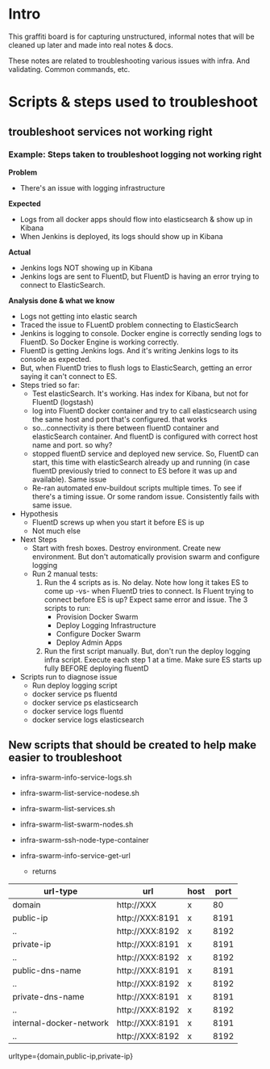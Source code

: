 # Intro

This graffiti board is for capturing unstructured, informal notes that will be cleaned up later and made into real notes & docs.

These notes are related to troubleshooting various issues with infra.  And validating.  Common commands, etc.

# Scripts & steps used to troubleshoot

## troubleshoot services not working right

### Example:  Steps taken to troubleshoot logging not working right

**Problem**

* There's an issue with logging infrastructure

**Expected**

* Logs from all docker apps should flow into elasticsearch & show up in Kibana
* When Jenkins is deployed, its logs should show up in Kibana

**Actual**

* Jenkins logs NOT showing up in Kibana
* Jenkins logs are sent to FluentD, but FluentD is having an error trying to connect to ElasticSearch.

**Analysis done & what we know**

* Logs not getting into elastic search
* Traced the issue to FLuentD problem connecting to ElasticSearch
* Jenkins is logging to console.  Docker engine is correctly sending logs to FluentD.  So Docker Engine is working correctly.
* FluentD is getting Jenkins logs.  And it's writing Jenkins logs to its console as expected.
* But, when FluentD tries to flush logs to ElasticSearch, getting an error saying it can't connect to ES.
* Steps tried so far:
  - Test elasticSearch.  It's working.  Has index for Kibana, but not for FluentD (logstash)
  - log into FluentD docker container and try to call elasticsearch using the same host and port that's configured.  that works
  - so...connectivity is there between fluentD container and elasticSearch container.  And fluentD is configured with correct host name and port.  so why?
  - stopped fluentD service and deployed new service.  So, FluentD can start, this time with elasticSearch already up and running (in case fluentD previously tried to connect to ES before it was up and available).  Same issue
  - Re-ran automated env-buildout scripts multiple times.  To see if there's a timing issue.  Or some random issue.  Consistently fails with same issue.
* Hypothesis
  - FluentD screws up when you start it before ES is up
  - Not much else
* Next Steps
  - Start with fresh boxes.  Destroy environment.  Create new environment.  But don't automatically provision swarm and configure logging
  - Run 2 manual tests:
    1)  Run the 4 scripts as is.  No delay.  Note how long it takes ES to come up -vs- when FluentD tries to connect.  Is Fluent trying to connect before ES is up?  Expect same error and issue.  The 3 scripts to run:
        * Provision Docker Swarm
        * Deploy Logging Infrastructure
        * Configure Docker Swarm
        * Deploy Admin Apps
    2) Run the first script manually.  But, don't run the deploy logging infra script.  Execute each step 1 at a time.  Make sure ES starts up fully BEFORE deploying fluentD
* Scripts run to diagnose issue
  + Run deploy logging script
  + docker service ps fluentd
  + docker service ps elasticsearch
  + docker service logs fluentd
  + docker service logs elasticsearch

## New scripts that should be created to help make easier to troubleshoot

* infra-swarm-info-service-logs.sh

* infra-swarm-list-service-nodese.sh

* infra-swarm-list-services.sh

* infra-swarm-list-swarm-nodes.sh

* infra-swarm-ssh-node-type-container

* infra-swarm-info-service-get-url 
  - returns
  
  
| url-type | url | host | port |
| --- | ---- | --- | --- |
| domain   | http://XXX    | x   | 80    |
| public-ip   | http://XXX:8191 | x   | 8191    |
| ..   | http://XXX:8192 | x   | 8192    |
| private-ip   | http://XXX:8191 | x   | 8191    |
| ..   | http://XXX:8192 | x   | 8192    | 
| public-dns-name   | http://XXX:8191 | x   | 8191    |
| ..   | http://XXX:8192 | x   | 8192    |
| private-dns-name   | http://XXX:8191 | x   | 8191    |
| ..   | http://XXX:8192 | x   | 8192    |
| internal-docker-network   | http://XXX:8191 | x   | 8191    |
| ..   | http://XXX:8192 | x   | 8192    |

urltype={domain,public-ip,private-ip}


